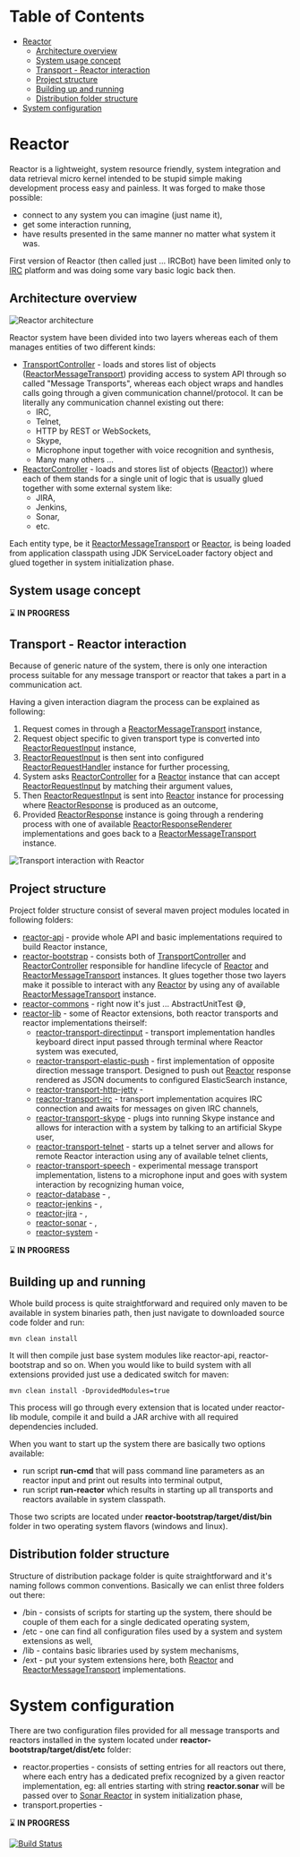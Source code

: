 Table of Contents
=================

  * [Reactor](#reactor)
    * [Architecture overview](#architecture-overview)
    * [System usage concept](#system-usage-concept)
    * [Transport - Reactor interaction](#transport---reactor-interaction)
    * [Project structure](#project-structure)
    * [Building up and running](#building-up-and-running)
    * [Distribution folder structure](#distribution-folder-structure)
  * [System configuration](#system-configuration)

Reactor
=======
Reactor is a lightweight, system resource friendly, system integration and data retrieval micro kernel intended to be stupid simple making development process easy and painless. It was forged to make those possible:

- connect to any system you can imagine (just name it),
- get some interaction running,
- have results presented in the same manner no matter what system it was.

First version of Reactor (then called just ... IRCBot) have been limited only to [IRC](http://en.wikipedia.org/wiki/Internet_Relay_Chat) platform and was doing some vary basic logic back then.

Architecture overview
---------------------
![Reactor architecture](https://www.dropbox.com/s/govu4c4ekaazmx1/architecture.svg?dl=1)

Reactor system have been divided into two layers whereas each of them manages entities of two different kinds:

- [TransportController] - loads and stores list of objects ([ReactorMessageTransport]) providing access to system API through so called "Message Transports", whereas each object wraps and handles calls going through a given communication channel/protocol. It can be literally any communication channel existing out there:
  - IRC,
  - Telnet,
  - HTTP by REST or WebSockets,
  - Skype,
  - Microphone input together with voice recognition and synthesis,
  - Many many others ...
- [ReactorController] - loads and stores list of objects ([Reactor])) where each of them stands for a single unit of logic that is usually glued together with some external system like:
  - JIRA,
  - Jenkins,
  - Sonar,
  - etc.

Each entity type, be it [ReactorMessageTransport] or [Reactor], is being loaded from application classpath using JDK ServiceLoader factory object and glued together in system initialization phase.

System usage concept
--------------------

:hourglass: **IN PROGRESS**

Transport - Reactor interaction
-------------------------------
Because of generic nature of the system, there is only one interaction process suitable for any message transport or reactor that takes a part in a communication act. 

Having a given interaction diagram the process can be explained as following:

1. Request comes in through a [ReactorMessageTransport] instance,
2. Request object specific to given transport type is converted into [ReactorRequestInput] instance,
3. [ReactorRequestInput] is then sent into configured [ReactorRequestHandler] instance for further processing,
4. System asks [ReactorController] for a [Reactor] instance that can accept [ReactorRequestInput] by matching their argument values,
5. Then [ReactorRequestInput] is sent into [Reactor] instance for processing where [ReactorResponse] is produced as an outcome,
6. Provided [ReactorResponse] instance is going through a rendering process with one of available [ReactorResponseRenderer] implementations and goes back to a [ReactorMessageTransport] instance.

![Transport interaction with Reactor](https://www.dropbox.com/s/5v58lqeqo5nehz8/reactor-transport.svg?dl=1)

Project structure
-----------------

Project folder structure consist of several maven project modules located in following folders:

- [reactor-api](https://github.com/activey/reactor/tree/master/reactor-api) - provide whole API and basic implementations required to build Reactor instance,
- [reactor-bootstrap](https://github.com/activey/reactor/tree/master/reactor-bootstrap) - consists both of [TransportController] and [ReactorController] 
responsible for handline lifecycle of [Reactor] and [ReactorMessageTransport] instances. It glues together those two layers make it possible to interact 
with any [Reactor] by using any of available [ReactorMessageTransport] instance.
- [reactor-commons](https://github.com/activey/reactor/tree/master/reactor-commons) - right now it's just ... AbstractUnitTest :sweat_smile:,
- [reactor-lib](https://) - some of Reactor extensions, both reactor transports and reactor implementations theirself:
  - [reactor-transport-directinput](https://github.com/activey/reactor/tree/master/reactor-lib/reactor-transport-directinput) - transport implementation handles keyboard direct input passed through terminal where Reactor system was executed,
  - [reactor-transport-elastic-push](https://github.com/activey/reactor/tree/master/reactor-lib/reactor-transport-elastic-push) - first implementation of opposite direction message transport. Designed to push out [Reactor] response rendered as JSON documents to configured ElasticSearch instance,
  - [reactor-transport-http-jetty](https://github.com/activey/reactor/tree/master/reactor-lib/reactor-transport-http-jetty) - 
  - [reactor-transport-irc](https://github.com/activey/reactor/tree/master/reactor-lib/reactor-transport-irc) - transport implementation acquires IRC connection and awaits for messages on given IRC channels,
  - [reactor-transport-skype](https://github.com/activey/reactor/tree/master/reactor-lib/reactor-transport-skype) - plugs into running Skype instance and allows for interaction with a system by talking to an artificial Skype user,
  - [reactor-transport-telnet](https://github.com/activey/reactor/tree/master/reactor-lib/reactor-transport-telnet) - starts up a telnet server and allows for remote Reactor interaction using any of available telnet clients,
  - [reactor-transport-speech](https://github.com/activey/reactor/tree/master/reactor-lib/reactor-transport-speech) - experimental message transport implementation, listens to a microphone input and goes with system interaction by recognizing human voice,
  - [reactor-database](https://github.com/activey/reactor/tree/master/reactor-lib/reactor-database) - ,
  - [reactor-jenkins](https://github.com/activey/reactor/tree/master/reactor-lib/reactor-jenkins) - ,
  - [reactor-jira](https://github.com/activey/reactor/tree/master/reactor-lib/reactor-jira) - ,
  - [reactor-sonar](https://github.com/activey/reactor/tree/master/reactor-lib/reactor-sonar) - ,
  - [reactor-system](https://github.com/activey/reactor/tree/master/reactor-lib/reactor-system) -

:hourglass: **IN PROGRESS**
  
Building up and running
-----------------------
Whole build process is quite straightforward and required only maven to be available in system binaries path, then just navigate to downloaded source code folder and run:

```
mvn clean install
```

It will then compile just base system modules like reactor-api, reactor-bootstrap and so on. 
When you would like to build system with all extensions provided just use a dedicated switch for maven:

```
mvn clean install -DprovidedModules=true
```
This process will go through every extension that is located under reactor-lib module, compile it and build a JAR archive with all required dependencies included.

When you want to start up the system there are basically two options available:
- run script **run-cmd** that will pass command line parameters as an reactor input and print out results into terminal output,
- run script **run-reactor** which results in starting up all transports and reactors available in system classpath.

Those two scripts are located under **reactor-bootstrap/target/dist/bin** folder in two operating system flavors (windows and linux).

Distribution folder structure
-----------------------------
Structure of distribution package folder is quite straightforward and it's naming follows common conventions. Basically we can enlist three folders out there:
- /bin - consists of scripts for starting up the system, there should be couple of them each for a single dedicated operating system,
- /etc - one can find all configuration files used by a system and system extensions as well,
- /lib - contains basic libraries used by system mechanisms,
- /ext - put your system extensions here, both [Reactor] and [ReactorMessageTransport] implementations.


System configuration
====================
There are two configuration files provided for all message transports and reactors installed in the system located under **reactor-bootstrap/target/dist/etc** folder:

- reactor.properties - consists of setting entries for all reactors out there, where each entry has a dedicated prefix recognized by a given reactor implementation, eg: all entries starting with string **reactor.sonar** will be passed over to [Sonar Reactor](https://github.com/activey/reactor/tree/master/reactor-sonar) in system initialization phase,
- transport.properties - 

:hourglass: **IN PROGRESS**

[![Build Status](https://snap-ci.com/activey/reactor/branch/master/build_image)](https://snap-ci.com/activey/reactor/branch/master)

[Reactor]: https://github.com/activey/reactor/blob/master/reactor-api/src/main/java/org/reactor/Reactor.java
[ReactorRequestInput]: https://github.com/activey/reactor/blob/master/reactor-api/src/main/java/org/reactor/request/ReactorRequestInput.java
[ReactorRequestHandler]: https://github.com/activey/reactor/blob/master/reactor-api/src/main/java/org/reactor/transport/ReactorRequestHandler.java
[ReactorResponse]: https://github.com/activey/reactor/blob/master/reactor-api/src/main/java/org/reactor/response/ReactorResponse.java
[ReactorResponseRenderer]: https://github.com/activey/reactor/blob/master/reactor-api/src/main/java/org/reactor/response/renderer/ReactorResponseRenderer.java
[ReactorMessageTransport]: https://github.com/activey/reactor/blob/master/reactor-api/src/main/java/org/reactor/transport/ReactorMessageTransport.java
[ReactorController]: https://github.com/activey/reactor/blob/master/reactor-bootstrap/src/main/java/org/reactor/reactor/ReactorController.java
[TransportController]: https://github.com/activey/reactor/blob/master/reactor-bootstrap/src/main/java/org/reactor/transport/TransportController.java
